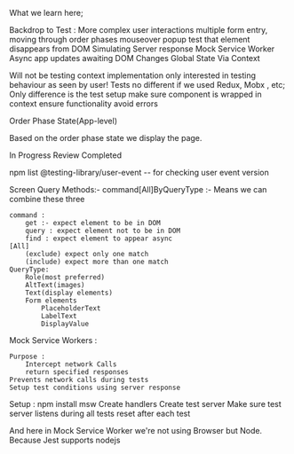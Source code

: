 What we learn here;

Backdrop to Test :
More complex user interactions
multiple form entry, moving through order phases
mouseover popup
test that element disappears from DOM
Simulating Server response
Mock Service Worker
Async app updates
awaiting DOM Changes
Global State Via Context

Will not be testing context implementation
only interested in testing behaviour as seen by user!
Tests no different if we used Redux, Mobx , etc;
Only difference is the test setup
make sure component is wrapped in context
ensure functionality
avoid errors

Order Phase State(App-level)

Based on the order phase state we display the page.

In Progress
Review
Completed

npm list @testing-library/user-event -- for checking user event version

Screen Query Methods:-
command[All]ByQueryType :- Means we can combine these three

    command :
        get :- expect element to be in DOM
        query : expect element not to be in DOM
        find : expect element to appear async
    [All]
        (exclude) expect only one match
        (include) expect more than one match
    QueryType:
        Role(most preferred)
        AltText(images)
        Text(display elements)
        Form elements
            PlaceholderText
            LabelText
            DisplayValue

Mock Service Workers :

    Purpose :
        Intercept network Calls
        return specified responses
    Prevents network calls during tests
    Setup test conditions using server response

Setup :
npm install msw
Create handlers
Create test server
Make sure test server listens during all tests
reset after each test

And here in Mock Service Worker we're not using Browser but Node. Because Jest supports nodejs
